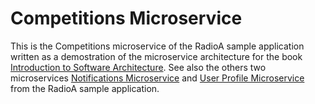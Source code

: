 # Competitions Microservice

This is the Competitions microservice of the RadioA sample application written as a demostration of the microservice architecture for the book [Introduction to Software Architecture](https://leanpub.com/introsoftwarearchitecture). See also the others two microservices [Notifications Microservice](https://github.com/enriquemolinari/microservice-notifications) and [User Profile Microservice](https://github.com/enriquemolinari/microservice-userprofile) from the RadioA sample application.
